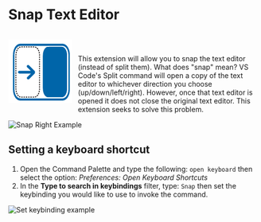 # Snap Text Editor

<div style="float: left">

![Icon](./resources/snapIcon.png)

</div>

<div style="padding: 30px 0px 0px 140px">

This extension will allow you to snap the text editor (instead of split them). What does "snap" mean? VS Code's Split command will open a copy of the text editor to whichever direction you choose (up/down/left/right). However, once that text editor is opened it does not close the original text editor. This extension seeks to solve this problem.

</div>



![Snap Right Example](https://user-images.githubusercontent.com/8602418/68525736-957d1880-0289-11ea-9d41-6f81b5d96b47.gif)

## Setting a keyboard shortcut

1. Open the Command Palette and type the following: `open keyboard` then select the option: *Preferences: Open Keyboard Shortcuts*
1. In the **Type to search in keybindings** filter, type: `Snap` then set the keybinding you would like to use to invoke the command.

![Set keybinding example](https://user-images.githubusercontent.com/8602418/68525810-6024fa80-028a-11ea-9fbe-25b9b5be37a7.gif)
